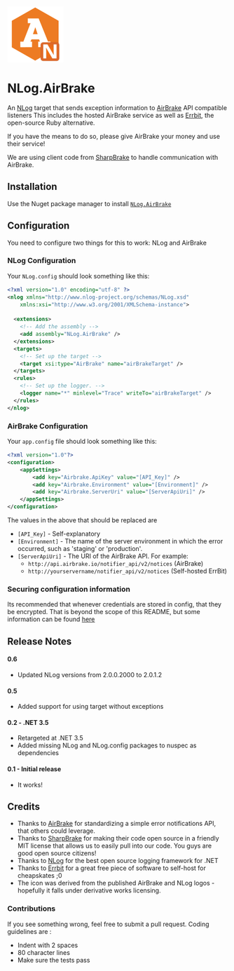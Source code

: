 ![Logo](https://github.com/EastPoint/NLog.AirBrake/raw/master/logo-128.png)

# NLog.AirBrake

An [NLog][NLog] target that sends exception information to [AirBrake][AirBrake]
API compatible listeners  This includes the hosted AirBrake service as well
as [Errbit][Errbit], the open-source Ruby alternative.

If you have the means to do so, please give AirBrake your money and use
their service!

We are using client code from [SharpBrake][SharpBrake] to handle communication
with AirBrake.

[NLog]: http://nlog-project.org/
[AirBrake]: https://airbrake.io/
[Errbit]: https://github.com/errbit/errbit
[SharpBrake]: https://github.com/asbjornu/SharpBrake

## Installation

Use the Nuget package manager to install [`NLog.AirBrake`][nlog.airbrake]

[nuget]: http://www.nuget.org
[nlog.airbrake]: http://nuget.org/packages/NLog.AirBrake

## Configuration

You need to configure two things for this to work: NLog and AirBrake

### NLog Configuration

Your `NLog.config` should look something like this:

```xml
<?xml version="1.0" encoding="utf-8" ?>
<nlog xmlns="http://www.nlog-project.org/schemas/NLog.xsd"
    xmlns:xsi="http://www.w3.org/2001/XMLSchema-instance">

  <extensions>
    <!-- Add the assembly -->
    <add assembly="NLog.AirBrake" />
  </extensions>
  <targets>
    <!-- Set up the target -->
    <target xsi:type="AirBrake" name="airBrakeTarget" />
  </targets>
  <rules>
    <!-- Set up the logger. -->
    <logger name="*" minlevel="Trace" writeTo="airBrakeTarget" />
  </rules>
</nlog>
```

### AirBrake Configuration

Your `app.config` file should look something like this:

```xml
<?xml version="1.0"?>
<configuration>
	<appSettings>
		<add key="Airbrake.ApiKey" value="[API_Key]" />
		<add key="Airbrake.Environment" value="[Environment]" />
		<add key="Airbrake.ServerUri" value="[ServerApiUri]" />
	</appSettings>
</configuration>
```

The values in the above that should be replaced are

- `[API_Key]` - Self-explanatory
- `[Environment]` - The name of the server environment in which the error occurred, such as 'staging' or 'production'.
- `[ServerApiUri]` - The URI of the AirBrake API. For example:
    - `http://api.airbrake.io/notifier_api/v2/notices`  (AirBrake)
    - `http://yourservername/notifier_api/v2/notices`  (Self-hosted ErrBit)

### Securing configuration information

Its recommended that whenever credentials are stored in config, that
they be encrypted.  That is beyond the scope of this README, but some
information can be found [here][net-encrypt]

[net-encrypt]: http://msdn.microsoft.com/en-us/library/ff650304.aspx

## Release Notes

#### 0.6
* Updated NLog versions from 2.0.0.2000 to 2.0.1.2



#### 0.5
* Added support for using target without exceptions


#### 0.2 - .NET 3.5

* Retargeted at .NET 3.5
* Added missing NLog and NLog.config packages to nuspec as dependencies

#### 0.1 - Initial release

* It works!

## Credits

* Thanks to [AirBrake][AirBrake] for standardizing a simple error notifications API, that others could leverage.
* Thanks to [SharpBrake][SharpBrake] for making their code open source
in a friendly MIT license that allows us to easily pull into our code.
You guys are good open source citizens!
* Thanks to [NLog][NLog] for the best open source logging framework for .NET
* Thanks to [Errbit][Errbit] for a great free piece of software to self-host
for cheapskates ;0
* The icon was derived from the published AirBrake and NLog logos -
hopefully it falls under derivative works licensing.

### Contributions

If you see something wrong, feel free to submit a pull request.
Coding guidelines are :

- Indent with 2 spaces
- 80 character lines
- Make sure the tests pass
